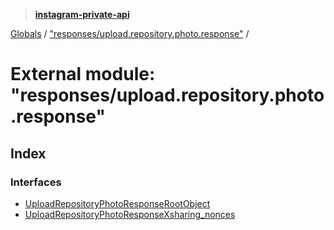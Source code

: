 > **[instagram-private-api](../README.md)**

[Globals](../README.md) / ["responses/upload.repository.photo.response"](_responses_upload_repository_photo_response_.md) /

# External module: "responses/upload.repository.photo.response"

## Index

### Interfaces

* [UploadRepositoryPhotoResponseRootObject](../interfaces/_responses_upload_repository_photo_response_.uploadrepositoryphotoresponserootobject.md)
* [UploadRepositoryPhotoResponseXsharing_nonces](../interfaces/_responses_upload_repository_photo_response_.uploadrepositoryphotoresponsexsharing_nonces.md)